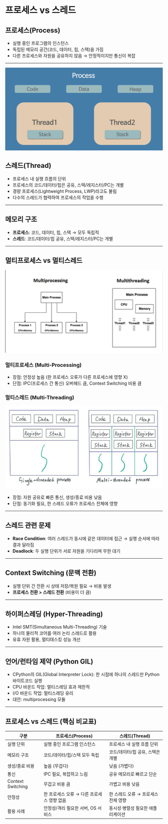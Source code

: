 # 프로세스 vs 스레드

## 프로세스(Process)
- 실행 중인 프로그램의 인스턴스  
- 독립된 메모리 공간(코드, 데이터, 힙, 스택)을 가짐  
- 다른 프로세스와 자원을 공유하지 않음 → 안정적이지만 통신이 복잡  

---
<img width="535" height="265" alt="Process_vs_thread1" src="./images/process_vs_thread1.png" /><br/>

## 스레드(Thread)
- 프로세스 내 실행 흐름의 단위  
- 프로세스의 코드/데이터/힙은 공유, 스택/레지스터/PC는 개별  
- 경량 프로세스(Lightweight Process, LWP)라고도 불림  
- 다수의 스레드가 협력하여 프로세스의 작업을 수행  

---

## 메모리 구조
- **프로세스**: 코드, 데이터, 힙, 스택 → 모두 독립적  
- **스레드**: 코드/데이터/힙 공유, 스택/레지스터/PC는 개별  

---

## 멀티프로세스 vs 멀티스레드

<img width="535" height="265" alt="Process_vs_thread3" src="./images/process_vs_thread3.png" /><br/>

### 멀티프로세스 (Multi-Processing)
- 장점: 안정성 높음 (한 프로세스 오류가 다른 프로세스에 영향 X)  
- 단점: IPC(프로세스 간 통신) 오버헤드 큼, Context Switching 비용 큼  

### 멀티스레드 (Multi-Threading)
<img width="535" height="265" alt="Process_vs_thread2" src="./images/process_vs_thread2.jpeg" /><br/>

- 장점: 자원 공유로 빠른 통신, 생성/종료 비용 낮음  
- 단점: 동기화 필요, 한 스레드 오류가 프로세스 전체에 영향  

---

## 스레드 관련 문제
- **Race Condition**: 여러 스레드가 동시에 같은 데이터에 접근 → 실행 순서에 따라 결과 달라짐  
- **Deadlock**: 두 실행 단위가 서로 자원을 기다리며 무한 대기  

---

## Context Switching (문맥 전환)
- 실행 단위 간 전환 시 상태 저장/복원 필요 → 비용 발생  
- **프로세스 전환 > 스레드 전환** (비용이 더 큼)  

---

## 하이퍼스레딩 (Hyper-Threading)
- Intel SMT(Simultaneous Multi-Threading) 기술  
- 하나의 물리적 코어를 여러 논리 스레드로 활용  
- 유휴 자원 활용, 멀티태스킹 성능 개선  

---

## 언어/런타임 제약 (Python GIL)
- CPython의 GIL(Global Interpreter Lock): 한 시점에 하나의 스레드만 Python 바이트코드 실행  
- CPU 바운드 작업: 멀티스레딩 효과 제한적  
- I/O 바운드 작업: 멀티스레딩 유리  
- 대안: multiprocessing 모듈  

---

## 프로세스 vs 스레드 (핵심 비교표)

| 구분 | 프로세스(Process) | 스레드(Thread) |
|------|-------------------|----------------|
| 실행 단위 | 실행 중인 프로그램 인스턴스 | 프로세스 내 실행 흐름 단위 |
| 메모리 구조 | 코드/데이터/힙/스택 모두 독립 | 코드/데이터/힙 공유, 스택은 개별 |
| 생성/종료 비용 | 높음 (무겁다) | 낮음 (가볍다) |
| 통신 | IPC 필요, 복잡하고 느림 | 공유 메모리로 빠르고 단순 |
| Context Switching | 무겁고 비용 큼 | 가볍고 비용 낮음 |
| 안정성 | 한 프로세스 오류 → 다른 프로세스 영향 없음 | 한 스레드 오류 → 프로세스 전체 영향 |
| 활용 사례 | 안정성/격리 필요한 서버, OS 서비스 | 동시성·병렬성 필요한 애플리케이션 |
